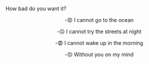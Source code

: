 How bad do you want it?
<center>
-😟 I cannot go to the ocean<br />

-☹️ I cannot try the streets at night<br />

-😨 I cannot wake up in the morning<br />

-😣 Without you on my mind<br />
</center>
